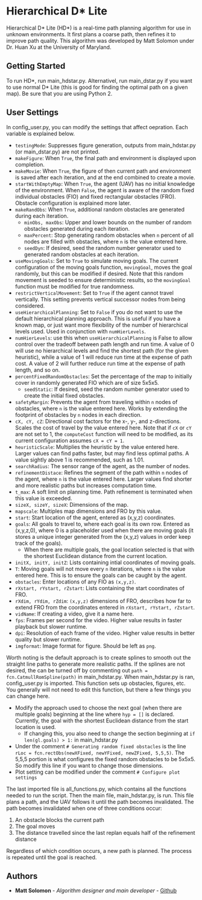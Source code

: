 # Hierarchical D* Lite

Hierarchical D* Lite (HD*) is a real-time path planning algorithm for use in unknown environments. It first plans a coarse path, then refines it to improve path quality. This algorithm was developed by Matt Solomon under Dr. Huan Xu at the University of Maryland.

## Getting Started

To run HD\*, run main_hdstar.py. Alternativel, run main_dstar.py if you want to use normal D\* Lite (this is good for finding the optimal path on a given map). Be sure that you are using Python 2.

## User Settings

In config_user.py, you can modify the settings that affect oepration. Each variable is explained below.
- `testingMode`: Suppresses figure generation, outputs from main_hdstar.py (or main_dstar.py) are not printed.
- `makeFigure`: When `True`, the final path and environment is displayed upon completion.
- `makeMovie`: When `True`, the figure of then current path and environment is saved after each iteration, and at the end combined to create a movie.
- `startWithEmptyMap`: When `True`, the agent (UAV) has no initial knowledge of the environment. When `False`, the agent is aware of the random fixed individual obstacles (FIO) and fixed rectangular obstacles (FRO). Obstacle configuration is explained more later.
- `makeRandObs`: When `True`, additional random obstacles are generated during each iteration.
  - `minObs, maxObs`: Upper and lower bounds on the number of random obstacles generated during each iteration.
  - `maxPercent`: Stop generating random obstacles when `n` percent of all nodes are filled with obstacles, where `n` is the value entered here.
  - `seedDyn`: If desired, seed the random number generator used to generated random obstacles at each iteration.
- `useMovingGoals`: Set to `True` to simulate moving goals. The current configuration of the moving goals function, `movingGoal`, moves the goal randomly, but this can be modified if desired. Note that this random movement is seeded to ensure deterministic results, so the `movingGoal` function must be modified for true randomness.
- `restrictVerticalMovement`: Set to `True` if the agent cannot travel vertically. This setting prevents vertical successor nodes from being considered.
- `useHierarchicalPlanning`: Set to `False` if you do not want to use the default hierarchical planning approach. This is useful if you have a known map, or just want more flexibility of the number of hierarchical levels used. Used in conjunction with `numHierLevels`.
- `numHierLevels`: use this when `useHierarchicalPlanning` is False to allow control over the tradeoff between path length and run time. A value of 0 will use no hierarchical levels and find the shortest path (for the given heuristic), while a value of 1 will reduce run time at the expense of path cost. A value of 2 will further reduce run time at the expense of path length, and so on.
- `percentFixedRandomObstacles`: Set the percentage of the map to initially cover in randomly generated FIO which are of size 5x5x5.
  - `seedStatic`: If desired, seed the random number generator used to create the initial fixed obstacles.
- `safetyMargin`: Prevents the agent from traveling within `n` nodes of obstacles, where `n` is the value entered here. Works by extending the footprint of obstacles by `n` nodes in each direction.
- `cX, cY, cZ`: Directional cost factors for the x-, y-, and z-directions. Scales the cost of travel by the value entered here. Note that if `cX` or `cY` are not set to 1, the `computeCost` function will need to be modified, as its current configuration assumes `cX = cY = 1`.
- `heuristicScale`: Multiplies the heuristic by the value entered here. Larger values can find paths faster, but may find less optimal paths. A value sightly above 1 is recommended, such as 1.01.
- `searchRadius`: The sensor range of the agent, as the number of nodes.
- `refinementDistace`: Refines the segment of the path within `n` nodes of the agent, where `n` is the value entered here. Larger values find shorter and more realistic paths but increases computation time.
- `t_max`: A soft limit on planning time. Path refinement is terminated when this value is exceeded.
- `sizeX, sizeY, sizeX`: Dimensions of the map.
- `mapscale`: Multiples map dimensions and FRO by this value.
- `start`: Start location of the agent, entered as (x,y,z) coordinates.
- `goals`: All goals to travel to, where each goal is its own row. Entered as (x,y,z,0), where 0 is a placeholder used when there are moving goals (it stores a unique integer generated from the (x,y,z) values in order keep track of the goals).
  - When there are multiple goals, the goal location selected is that with the shortest Euclidean distance from the current location.
- `initX, initY, initZ`: Lists containing intial coordinates of moving goals.
- `T`: Moving goals will not move every `n` iterations, where `n` is the value entered here. This is to ensure the goals can be caught by the agent.
- `obstacles`: Enter locations of any FIO as `(x,y,z)`.
- `rXstart, rYstart, rZstart`: Lists containing the start coordinates of FRO.
- `rXdim, rYdim, rZdim`: `(x,y,z)` dimensions of FRO, describes how far to extend FRO from the coordinates entered in `rXstart, rYstart, rZstart`.
- `vidName`: If creating a video, give it a name here.
- `fps`: Frames per second for the video. Higher value results in faster playback but slower runtime.
- `dpi`: Resolution of each frame of the video. Higher value results in better quality but slower runtime.
- `imgformat`: Image format for figure. Should be left as `png`.


Worth noting is the default approach is to create splines to smooth out the straight line paths to generate more realistic paths. If the splines are not desired, the can be turned off by commenting out `path = fcn.CatmullRomSpline(path)` in main_hdstar.py. When main_hdstar.py is ran, config_user.py is imported. This function sets up obstacles, figures, etc. You generally will not need to edit this function, but there a few things you can change here.
- Modify the approach used to choose the next goal (when there are multiple goals) beginning at the line where `hyp = []` is declared. Currently, the goal with the shortest Euclidean distance from the start location is used.
  - If changing this, you also need to change the section beginning at `if len(gl.goals) > 1:` in main_hdstar.py
- Under the comment `# Generating random fixed obstacles` is the line `rLoc = fcn.rectObs(newXFixed, newYFixed, newZFixed, 5,5,5)`. The 5,5,5 portion is what configures the fixed random obstacles to be 5x5x5. So modify this line if you want to change those dimensions.
- Plot setting can be modified under the comment `# Configure plot settings`

The last imported file is all_functions.py, which contains all the functions needed to run the script. Then the main file, main_hdstar.py, is run. This file plans a path, and the UAV follows it until the path becomes invalidated. The path becomes invalidated when one of three conditions occur:

1. An obstacle blocks the current path
2. The goal moves
3. The distance travelled since the last replan equals half of the refinement distance

Regardless of which condition occurs, a new path is planned. The process is repeated until the goal is reached.

## Authors

* **Matt Solomon** - *Algorithm designer and main developer* - [Github](https://github.com/mds1)
